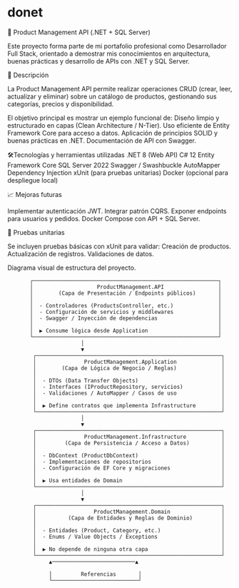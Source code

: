 # donet
🧩 Product Management API (.NET + SQL Server)

Este proyecto forma parte de mi portafolio profesional como Desarrollador Full Stack, orientado a demostrar mis conocimientos en arquitectura, buenas prácticas y desarrollo de APIs con .NET y SQL Server.

🚀 Descripción

La Product Management API permite realizar operaciones CRUD (crear, leer, actualizar y eliminar) sobre un catálogo de productos, gestionando sus categorías, precios y disponibilidad.

El objetivo principal es mostrar un ejemplo funcional de:
Diseño limpio y estructurado en capas (Clean Architecture / N-Tier).
Uso eficiente de Entity Framework Core para acceso a datos.
Aplicación de principios SOLID y buenas prácticas en .NET.
Documentación de API con Swagger.

🛠️Tecnologías y herramientas utilizadas
.NET 8 (Web API)
C# 12
Entity Framework Core
SQL Server 2022
Swagger / Swashbuckle
AutoMapper
Dependency Injection
xUnit (para pruebas unitarias)
Docker (opcional para despliegue local)

📈 Mejoras futuras

Implementar autenticación JWT.
Integrar patrón CQRS.
Exponer endpoints para usuarios y pedidos.
Docker Compose con API + SQL Server.

🧪 Pruebas unitarias

Se incluyen pruebas básicas con xUnit para validar:
Creación de productos.
Actualización de registros.
Validaciones de datos.

Diagrama visual de estructura del proyecto.



           ┌──────────────────────────────────────────────────────────┐
           │                    ProductManagement.API                 │
           │        (Capa de Presentación / Endpoints públicos)       │
           │                                                          │
           │  - Controladores (ProductsController, etc.)              │
           │  - Configuración de servicios y middlewares              │
           │  - Swagger / Inyección de dependencias                   │
           │                                                          │
           │  ▶ Consume lógica desde Application                      │
           └──────────────────────────────────────────────────────────┘
                           │
                           ▼
            ┌──────────────────────────────────────────────────────────┐
            │               ProductManagement.Application              │
            │        (Capa de Lógica de Negocio / Reglas)              │
            │                                                          │
            │  - DTOs (Data Transfer Objects)                          │
            │  - Interfaces (IProductRepository, servicios)            │
            │  - Validaciones / AutoMapper / Casos de uso              │
            │                                                          │
            │  ▶ Define contratos que implementa Infrastructure        │
            └──────────────────────────────────────────────────────────┘
                           │
                           ▼
            ┌──────────────────────────────────────────────────────────┐
            │               ProductManagement.Infrastructure           │
            │         (Capa de Persistencia / Acceso a Datos)          │
            │                                                          │
            │  - DbContext (ProductDbContext)                          │
            │  - Implementaciones de repositorios                      │
            │  - Configuración de EF Core y migraciones                │
            │                                                          │
            │  ▶ Usa entidades de Domain                               │
            └──────────────────────────────────────────────────────────┘
                           │
                           ▼
            ┌──────────────────────────────────────────────────────────┐
            │                  ProductManagement.Domain                │
            │          (Capa de Entidades y Reglas de Dominio)         │
            │                                                          │
            │  - Entidades (Product, Category, etc.)                   │
            │  - Enums / Value Objects / Exceptions                    │
            │                                                          │
            │  ▶ No depende de ninguna otra capa                       │
            └──────────────────────────────────────────────────────────┘
                 ▲──────────────────────────▲

                 │         Referencias       │
                 └───────────────────────────┘
